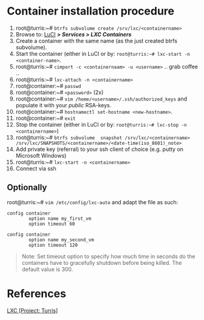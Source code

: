 # Container installation procedure

1. root@turris:~# `btrfs subvolume create /srv/lxc/<containername>`
2. Browse to: [LuCI](192.168.1.1/cgi-bin/luci/) ***> Services > LXC Containers***
5. Create a container with the same name (as the just created btrfs subvolume).
6. Start the container (either in LuCI or by: `root@turris:~# lxc-start -n <container-name>`.
7. root@turris:~# `cimport -c <containernaam> -u <username>` .. grab coffee ..
8. root@turris:~# `lxc-attach -n <containername>`
9. root@container:~# `passwd`
10. root@container:~# `<password>` (2x)
11. root@container:~# `vim /home/<username>/.ssh/authorized_keys` and populate it with your *public* RSA-keys.
12. root@container:~# `hostnamectl set-hostname <new-hostname>`.
12. root@container:~# `exit`
13. Stop the container (either in LuCI or by: `root@turris:~# lxc-stop -n <containername>`)
15. root@turris:~# `btrfs subvolume  snapshot /srv/lxc/<containername> /srv/lxc/SNAPSHOTS/<containername>/<date-time(iso_8601)_note>`
16. Add private key (referral) to your ssh client of choice (e.g. putty on Microsoft Windows)
17. root@turris:~# `lxc-start -n <containername>`
18. Connect via ssh


## Optionally

root@turris:~# `vim /etc/config/lxc-auto` and adapt the file as such:

```
config container
        option name my_first_vm
        option timeout 60
        
config container
        option name my_second_vm
        option timeout 120
```
> Note: Set timeout option to specify how much time in seconds do the containers have to gracefully shutdown before being killed. The default value is 300. 


# References

[LXC [Project: Turris]][1]

<!-- REFERENCES -->
[1]:https://www.turris.cz/doc/en/howto/lxc
